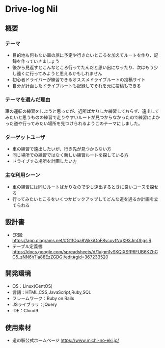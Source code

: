 # Drive-log Nil


## 概要


 ### テーマ

  * 目的地も何もない車の旅に予定や行きたいところを加えてルートを作り、記録を作っていきましょう
  * 後から見返すとこんなところ行ってたんだと思い出になったり、次はもう少し遠くに行ってみようと思えるかもしれません
  * 初心者ドライバーが練習できるオススメドライブルートの投稿サイト
  * 自分が計画したドライブルートも記録してそれを元に投稿もできる


  ### テーマを選んだ理由
 
 車の運転の練習をしようと思ったが、近所ばかりしか練習しておらず、遠出してみたいと思うものの練習で走りやすいルートが見つからなかったので練習によかった道や行ってみたい場所を見つけられるようこのテーマにしました。


 ### ターゲットユーザ

* 車の練習で遠出したいが、行き先が見つからない方
* 同じ場所での練習ではなく新しい練習ルートを探している方
* ドライブする場所を計画したい方

### 主な利用シーン
* 車の練習には同じルートばかりなので少し遠出するときに良いコースを探せる
* 行ってみたいところをいくつかピックアップしてどんな道を通るか計画を立てられる

## 設計書
* ER図:　https://app.diagrams.net/#G1fOqa8VjkkiOoF8vcuyfNqX93JmOhgsjR
* テーブル定義書:　https://docs.google.com/spreadsheets/d/1ujgm1ySKQIXSfP6FUB6KZhCC5_zNN6hTla88EzZGDGI/edit#gid=367233520

## 開発環境
- OS：Linux(CentOS)
- 言語：HTML,CSS,JavaScript,Ruby,SQL
- フレームワーク：Ruby on Rails
- JSライブラリ：jQuery
- IDE：Cloud9

## 使用素材
* 道の駅公式ホームページ https://www.michi-no-eki.jp/
